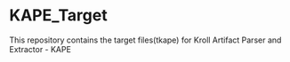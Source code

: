 # KAPE_Target
This repository contains the target files(tkape) for Kroll Artifact Parser and Extractor - KAPE
